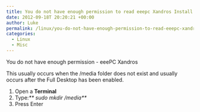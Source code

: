 ```yaml
---
title: You do not have enough permission to read eeepc Xandros Install
date: 2012-09-18T 20:20:21 +00:00
author: Luke
permalink: /linux/you-do-not-have-enough-permission-to-read-eeepc-xandros-install/
categories:
  - Linux
  - Misc
---
```


You do not have enough permission - eeePC Xandros

This usually occurs when the /media folder does not exist and usually occurs after the Full Desktop has been enabled.

  1. Open a **Terminal**
  2. Type:_** sudo mkdir /media**_
  3. Press Enter